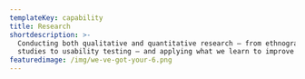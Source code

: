 ```yaml
---
templateKey: capability
title: Research
shortdescription: >-
  Conducting both qualitative and quantitative research — from ethnographic
  studies to usability testing — and applying what we learn to improve our work
featuredimage: /img/we-ve-got-your-6.png
---
```


